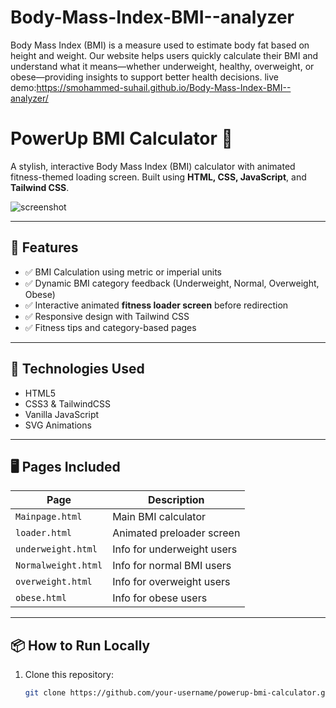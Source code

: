 # Body-Mass-Index-BMI--analyzer
Body Mass Index (BMI) is a measure used to estimate body fat based on height and weight. Our website helps users quickly calculate their BMI and understand what it means—whether underweight, healthy, overweight, or obese—providing insights to support better health decisions.
live demo:https://smohammed-suhail.github.io/Body-Mass-Index-BMI--analyzer/
# PowerUp BMI Calculator 💪

A stylish, interactive Body Mass Index (BMI) calculator with animated fitness-themed loading screen. Built using **HTML, CSS, JavaScript**, and **Tailwind CSS**.

![screenshot](https://img.freepik.com/free-photo/view-gym-room-training-sports_23-2151699540.jpg)

---

## 🚀 Features

- ✅ BMI Calculation using metric or imperial units
- ✅ Dynamic BMI category feedback (Underweight, Normal, Overweight, Obese)
- ✅ Interactive animated **fitness loader screen** before redirection
- ✅ Responsive design with Tailwind CSS
- ✅ Fitness tips and category-based pages

---

## 🔧 Technologies Used

- HTML5
- CSS3 & TailwindCSS
- Vanilla JavaScript
- SVG Animations

---

## 🖥️ Pages Included

| Page | Description |
|------|-------------|
| `Mainpage.html` | Main BMI calculator |
| `loader.html` | Animated preloader screen |
| `underweight.html` | Info for underweight users |
| `Normalweight.html` | Info for normal BMI users |
| `overweight.html` | Info for overweight users |
| `obese.html` | Info for obese users |

---

## 📦 How to Run Locally

1. Clone this repository:
   ```bash
   git clone https://github.com/your-username/powerup-bmi-calculator.git
